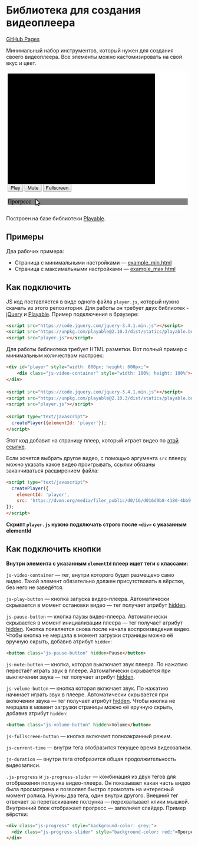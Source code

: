 <!-- Плеер будет создан с задержкой, после того как загрузятся все ресурсы на странице. Для этого используется событие `DOMContentLoaded`. Благодаря этой особенности можно вызывать функцию `createPlayer` раньше, чем загрузятся все необходимые библиотеки: jQuery и Playable.
 -->

# Библиотека для создания видеоплеера

[GitHub Pages](https://sh1m0r1an1n.github.io/player-animations)

Минимальный набор инструментов, который нужен для создания своего видеоплеера. Все элементы можно кастомизировать на свой вкус и цвет.

![max example](screenshots/max.gif)

Построен на базе библиотеки [Playable](https://wix.github.io/playable/).

## Примеры

Два рабочих примера:

- Страница с минимальными настройками — [example_min.html](./example_min.html)
- Страница с максимальными настройками — [example_max.html](./example_max.html)

## Как подключить

JS код поставляется в виде одного файла `player.js`, который нужно скачать из этого репозитория. Для работы он требует двух библиотек - [jQuery](https://jquery.com/) и [Playable](https://wix.github.io/playable/). Пример подключения в браузере:

```html
<script src="https://code.jquery.com/jquery-3.4.1.min.js"></script>
<script src="https://unpkg.com/playable@2.10.3/dist/statics/playable.bundle.min.js"></script>
<script src="player.js"></script>
```

Для работы библиотека требует HTML разметки. Вот полный пример с минимальным количеством настроек:

```html
<div id="player" style="width: 800px; height: 600px;">
    <div class="js-video-container" style="width: 100%; height: 100%"></div>
</div>

<script src="https://code.jquery.com/jquery-3.4.1.min.js"></script>
<script src="https://unpkg.com/playable@2.10.3/dist/statics/playable.bundle.min.js"></script>
<script src="player.js"></script>

<script type="text/javascript">
  createPlayer({elementId: 'player'});
</script>
```

Этот код добавит на страницу плеер, который играет видео по [этой ссылке](https://dvmn.org/media/filer_public/78/db/78db3456-3fd3-4504-9ed9-d2d1fd843c0b/highest_peak.mp4).

Если хочется выбрать другое видео, с помощью аргумента `src` плееру можно указать какое видео проигрывать, ссылки обязаны заканчиваться расширением файла:

```html
<script type="text/javascript">
  createPlayer({
    elementId: 'player',
    src: 'https://dvmn.org/media/filer_public/d0/16/d016d9b8-4180-4bb9-ad83-0241f61627b8/samsung_demo_-_alive_in_color.mp4'
});
</script>
```

**Скрипт `player.js` нужно подключать строго после `<div>` с указанным elementId**

## Как подключить кнопки

**Внутри элемента с указанным `elementId` плеер ищет теги с классами:**

`js-video-container` — тег, внутри которого будет размещено само видео. Такой элемент обязательно должен присутствовать в вёрстке, без него не заведётся.

`js-play-button` — кнопка запуска видео-плеера. Автоматически скрывается в момент остановки видео — тег получает атрибут [hidden](https://developer.mozilla.org/ru/docs/Web/HTML/%D0%9E%D0%B1%D1%89%D0%B8%D0%B5_%D0%B0%D1%82%D1%80%D0%B8%D0%B1%D1%83%D1%82%D1%8B/hidden).

`js-pause-button` — кнопка паузы видео-плеера. Автоматически скрывается в момент инициализации плеера — тег получает атрибут [hidden](https://developer.mozilla.org/ru/docs/Web/HTML/%D0%9E%D0%B1%D1%89%D0%B8%D0%B5_%D0%B0%D1%82%D1%80%D0%B8%D0%B1%D1%83%D1%82%D1%8B/hidden). Кнопка появляется снова после начала воспроизведения видео. Чтобы кнопка не мерцала в момент загрузки страницы можно её вручную скрыть, добавив атрибут `hidden`:

```html
<button class="js-pause-button" hidden>Pause</button>
```

`js-mute-button` — кнопка, которая выключает звук плеера. По нажатию перестаёт играть звук в плеере. Автоматически скрывается при выключении звука — тег получает атрибут [hidden](https://developer.mozilla.org/ru/docs/Web/HTML/%D0%9E%D0%B1%D1%89%D0%B8%D0%B5_%D0%B0%D1%82%D1%80%D0%B8%D0%B1%D1%83%D1%82%D1%8B/hidden).

`js-volume-button` — кнопка которая включает звук. По нажатию начинает играть звук в плеере. Автоматически скрывается при включении звука — тег получает атрибут [hidden](https://developer.mozilla.org/ru/docs/Web/HTML/%D0%9E%D0%B1%D1%89%D0%B8%D0%B5_%D0%B0%D1%82%D1%80%D0%B8%D0%B1%D1%83%D1%82%D1%8B/hidden). Чтобы кнопка не мерцала в момент загрузки страницы можно её вручную скрыть, добавив атрибут `hidden`:

```html
<button class="js-volume-button" hidden>Volume</button>
```

`js-fullscreen-button` — кнопка включает полноэкранный режим.

`js-current-time` — внутри тега отобразится текущее время видеозаписи.

`js-duration` — внутри тега отобразится общая продолжительность видеозаписи.

`.js-progress` и `js-progress-slider` — комбинация из двух тегов для отображения ползунка видео-плеера. Он показывает какая часть видео была просмотрена и позволяет быстро промотать на интересный момент ролика. Нужны два тега, один внутри другого. Внешний тег отвечает за перетаскивание ползунка — перехватывает клики мышкой. Внутренний блок отображает прогресс — заполняет слайдер. Пример вёрстки:

```html
<div class="js-progress" style="background-color: grey;">
  <div class="js-progress-slider" style="background-color: red;">Прогресс</div>
</div>
```
